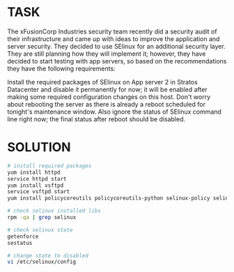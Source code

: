 # TASK

The xFusionCorp Industries security team recently did a security audit of their infrastructure and came up with ideas to improve the application and server security. They decided to use SElinux for an additional security layer. They are still planning how they will implement it; however, they have decided to start testing with app servers, so based on the recommendations they have the following requirements:

Install the required packages of SElinux on App server 2 in Stratos Datacenter and disable it permanently for now; it will be enabled after making some required configuration changes on this host. Don't worry about rebooting the server as there is already a reboot scheduled for tonight's maintenance window. Also ignore the status of SElinux command line right now; the final status after reboot should be disabled.

# SOLUTION

```bash
# install required packages
yum install httpd
service httpd start
yum install vsftpd
service vsftpd start
yum install policycoreutils policycoreutils-python selinux-policy selinux-policy-targeted libselinux-utils setroubleshoot-server setools setools-console mcstrans

# check selinux installed libs
rpm -qa | grep selinux

# check selinux state
getenforce
sestatus

# change state to disabled
vi /etc/selinux/config
```
